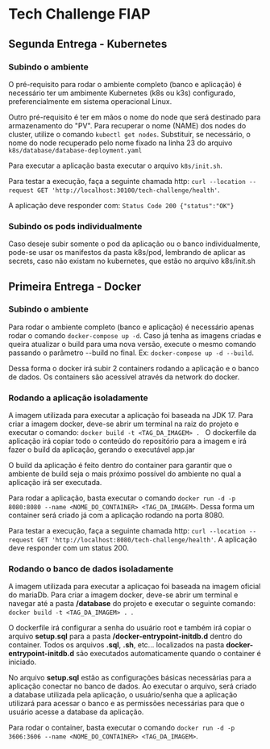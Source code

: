 # Tech Challenge FIAP

## Segunda Entrega - Kubernetes

### Subindo o ambiente
O pré-requisito para rodar o ambiente completo (banco e aplicação) é necessário ter um ambimente Kubernetes (k8s ou k3s) configurado, preferencialmente em sistema operacional Linux.

Outro pré-requisito é ter em mãos o nome do node que será destinado para armazenamento do "PV". Para recuperar o nome (NAME) dos nodes do cluster, utilize o comando `kubectl get nodes`. Substituir, se necessário, o nome do node recuperado pelo nome fixado na linha 23 do arquivo `k8s/database/database-deployment.yaml`

Para executar a aplicação basta executar o arquivo `k8s/init.sh`.

Para testar a execução, faça a seguinte chamada http: `curl --location --request GET 'http://localhost:30100/tech-challenge/health'`.

A aplicação deve responder com:
`Status Code 200 {"status":"OK"}`

### Subindo os pods individualmente
Caso deseje subir somente o pod da aplicação ou o banco individualmente, pode-se usar os manifestos da pasta k8s/pod, lembrando de aplicar as secrets, caso não existam no kubernetes, que estão no arquivo k8s/init.sh


## Primeira Entrega - Docker

### Subindo o ambiente
Para rodar o ambiente completo (banco e aplicação) é necessário apenas rodar o comando `docker-compose up -d`.
Caso já tenha as imagens criadas e queira atualizar o build para uma nova versão, execute o mesmo comando passando o parâmetro --build no final. Ex: `docker-compose up -d --build`.

Dessa forma o docker irá subir 2 containers rodando a aplicação e o banco de dados. Os containers são acessível através da network do docker.

### Rodando a aplicação isoladamente
A imagem utilizada para executar a aplicação foi baseada na JDK 17. Para criar a imagem docker, deve-se abrir um terminal na raiz do projeto e executar o comando:
`docker build -t <TAG_DA_IMAGEM> . `
O dockerfile da aplicação irá copiar todo o conteúdo do repositório para a imagem e irá fazer o build da aplicação, gerando o executável app.jar

O build da aplicação é feito dentro do container para garantir que o ambiente de build seja o mais próximo possível do ambiente no qual a aplicação irá ser executada.

Para rodar a aplicação, basta executar o comando
`docker run -d -p 8080:8080 --name <NOME_DO_CONTAINER> <TAG_DA_IMAGEM>`.
Dessa forma um container será criado já com a aplicação rodando na porta 8080.

Para testar a execução, faça a seguinte chamada http:
`curl --location --request GET 'http://localhost:8080/tech-challenge/health'`.
A aplicação deve responder com um status 200.

### Rodando o banco de dados isoladamente
A imagem utilizada para executar a aplicaçao foi baseada na imagem oficial do mariaDb. Para criar a imagem docker, deve-se abrir um terminal e navegar até a pasta **/database** do projeto e executar o seguinte comando:
`docker build -t <TAG_DA_IMAGEM> . `.

O dockerfile irá configurar a senha do usuário root e também irá copiar o arquivo **setup.sql** para a pasta **/docker-entrypoint-initdb.d** dentro do container. Todos os arquivos **.sql**, **.sh**, etc... localizados na pasta **docker-entrypoint-initdb.d** são executados automaticamente quando o container é iniciado.

No arquivo **setup.sql** estão as configurações básicas necessárias para a aplicação conectar no banco de dados. Ao executar o arquivo, será criado a database utilizada pela aplicação, o usuário/senha que a aplicação utilizará para acessar o banco e as permissões necessárias para que o usuário acesse a database da aplicação.

Para rodar o container, basta executar o comando `docker run -d -p 3606:3606 --name <NOME_DO_CONTAINER> <TAG_DA_IMAGEM>`.